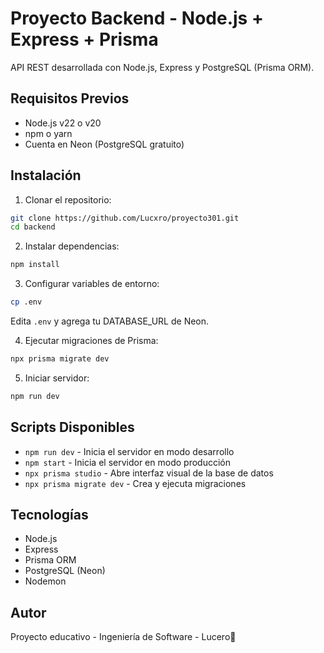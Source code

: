 # Proyecto Backend - Node.js + Express + Prisma

API REST desarrollada con Node.js, Express y PostgreSQL (Prisma ORM).

## Requisitos Previos

- Node.js v22 o v20
- npm o yarn
- Cuenta en Neon (PostgreSQL gratuito)

## Instalación

1. Clonar el repositorio:
```bash
git clone https://github.com/Lucxro/proyecto301.git
cd backend
```

2. Instalar dependencias:
```bash
npm install
```

3. Configurar variables de entorno:
```bash
cp .env
```
Edita `.env` y agrega tu DATABASE_URL de Neon.

4. Ejecutar migraciones de Prisma:
```bash
npx prisma migrate dev
```

5. Iniciar servidor:
```bash
npm run dev
```

## Scripts Disponibles

- `npm run dev` - Inicia el servidor en modo desarrollo
- `npm start` - Inicia el servidor en modo producción
- `npx prisma studio` - Abre interfaz visual de la base de datos
- `npx prisma migrate dev` - Crea y ejecuta migraciones

## Tecnologías

- Node.js
- Express
- Prisma ORM
- PostgreSQL (Neon)
- Nodemon

## Autor

Proyecto educativo - Ingeniería de Software - Lucero🐞